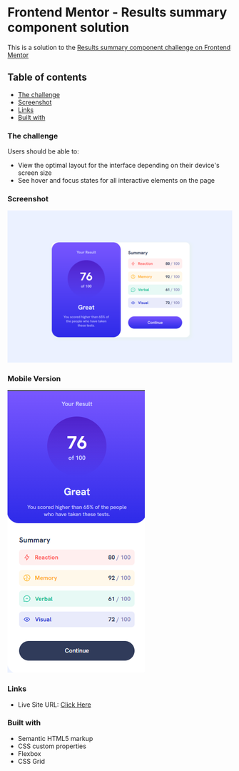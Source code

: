 # Frontend Mentor - Results summary component solution

This is a solution to the [Results summary component challenge on Frontend Mentor](https://www.frontendmentor.io/challenges/results-summary-component-CE_K6s0maV)

## Table of contents

- [The challenge](#the-challenge)
- [Screenshot](#screenshot)
- [Links](#links)
- [Built with](#built-with)

### The challenge

Users should be able to:

- View the optimal layout for the interface depending on their device's screen size
- See hover and focus states for all interactive elements on the page

### Screenshot

![](./design/Screenshot%202024-02-18%20121515.png)

### Mobile Version

![](./design/Screenshot%202024-02-18%20122521.png)

### Links

- Live Site URL: [Click Here](https://diazeddym.github.io/Frontend-Mentor---Results-Summary/)

### Built with

- Semantic HTML5 markup
- CSS custom properties
- Flexbox
- CSS Grid
